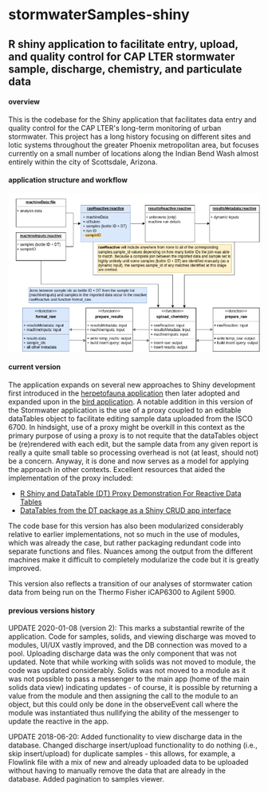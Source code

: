 # stormwaterSamples-shiny

## R shiny application to facilitate entry, upload, and quality control for CAP LTER stormwater sample, discharge, chemistry, and particulate data

#### overview

This is the codebase for the Shiny application that facilitates data entry and quality control for the CAP LTER's long-term monitoring of urban stormwater. This project has a long history focusing on different sites and lotic systems throughout the greater Phoenix metropolitan area, but focuses currently on a small number of locations along the Indian Bend Wash almost entirely within the city of Scottsdale, Arizona.

#### application structure and workflow

![](assets/stormwaterSamples-shiny.drawio.png)

#### current version

The application expands on several new approaches to Shiny development first introduced in the [herpetofauna application](https://gitlab.com/caplter/herpetofauna-shiny) then later adopted and expanded upon in the [bird application](https://gitlab.com/caplter/core-birds-shiny). A notable addition in this version of the Stormwater application is the use of a proxy coupled to an editable dataTables object to facilitate editing sample data uploaded from the ISCO 6700. In hindsight, use of a proxy might be overkill in this context as the primary purpose of using a proxy is to not requite that the dataTables object be (re)rendered with each edit, but the sample data from any given report is really a quite small table so processing overhead is not (at least, should not) be a concern. Anyway, it is done and now serves as a model for applying the approach in other contexts. Excellent resources that aided the implementation of the proxy included:

- [R Shiny and DataTable (DT) Proxy Demonstration For Reactive Data Tables](https://thatdatatho.com/r-shiny-data-table-proxy-replace-data/?utm_source=pocket_mylist)
- [DataTables from the DT package as a Shiny CRUD app interface](https://www.travishinkelman.com/dt-datatable-crud/)

The code base for this version has also been modularized considerably relative to earlier implementations, not so much in the use of modules, which was already the case, but rather packaging redundant code into separate functions and files. Nuances among the output from the different machines make it difficult to completely modularize the code but it is greatly improved.

This version also reflects a transition of our analyses of stormwater cation data from being run on the Thermo Fisher iCAP6300 to Agilent 5900.

#### previous versions history

UPDATE 2020-01-08 (version 2): This marks a substantial rewrite of the application. Code for samples, solids, and viewing discharge was moved to modules, UI/UX vastly improved, and the DB connection was moved to a pool. Uploading discharge data was the only component that was not updated. Note that while working with solids was not moved to module, the code was updated considerably. Solids was not moved to a module as it was not possible to pass a messenger to the main app (home of the main solids data view) indicating updates - of course, it is possible by returning a value from the module and then assigning the call to the module to an object, but this could only be done in the observeEvent call where the module was instantiated thus nullifying the ability of the messenger to update the reactive in the app.

UPDATE 2018-06-20: Added functionality to view discharge data in the database. Changed discharge insert/upload functionality to do nothing (i.e., skip insert/upload) for duplicate samples - this allows, for example, a Flowlink file with a mix of new and already uploaded data to be uploaded without having to manually remove the data that are already in the database. Added pagination to samples viewer.
